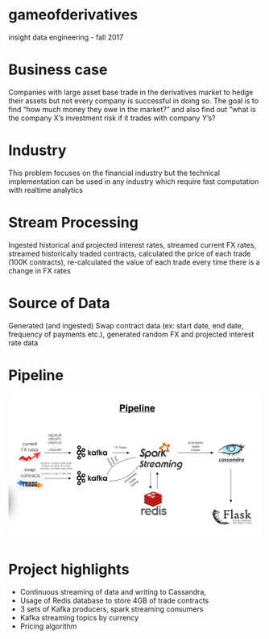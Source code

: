 # gameofderivatives
insight data engineering - fall 2017

# Business case
Companies with large asset base trade in the derivatives market to hedge their assets but not every company is successful in doing so. The goal is to find “how much money they owe in the market?” and also find out “what is the company X’s investment risk if it trades with company Y’s?

# Industry
This problem focuses on the financial industry but the technical implementation can be used in any industry which require fast computation with realtime analytics

# Stream Processing
Ingested historical and projected interest rates, streamed current FX rates, streamed historically traded contracts, calculated the price of each trade (100K contracts), re-calculated the value of each trade every time there is a change in FX rates

# Source of Data
Generated (and ingested) Swap contract data (ex: start date, end date, frequency of payments etc.), generated random FX and projected interest rate data

# Pipeline
![Game of Derivatives](https://raw.githubusercontent.com/github81/gameofderivatives/master/images/pipeline.png.tiff)

# Project highlights
- Continuous streaming of data and writing to Cassandra, 
- Usage of Redis database to store 4GB of trade contracts
- 3 sets of Kafka producers, spark streaming consumers
- Kafka streaming topics by currency
- Pricing algorithm


